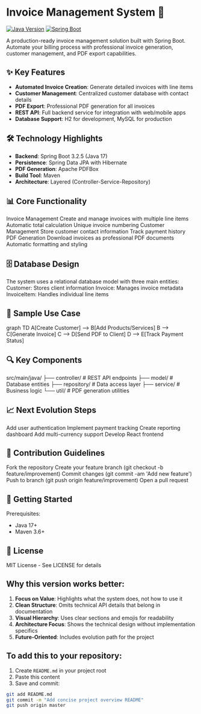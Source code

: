 # Invoice Management System 🧾

[![Java Version](https://img.shields.io/badge/Java-17-blue.svg)](https://openjdk.org/)
[![Spring Boot](https://img.shields.io/badge/Spring_Boot-3.2.5-brightgreen.svg)](https://spring.io/projects/spring-boot)

A production-ready invoice management solution built with Spring Boot. Automate your billing process with professional invoice generation, customer management, and PDF export capabilities.

## ✨ Key Features
- **Automated Invoice Creation**: Generate detailed invoices with line items
- **Customer Management**: Centralized customer database with contact details
- **PDF Export**: Professional PDF generation for all invoices
- **REST API**: Full backend service for integration with web/mobile apps
- **Database Support**: H2 for development, MySQL for production

## 🛠️ Technology Highlights
- **Backend**: Spring Boot 3.2.5 (Java 17)
- **Persistence**: Spring Data JPA with Hibernate
- **PDF Generation**: Apache PDFBox
- **Build Tool**: Maven
- **Architecture**: Layered (Controller-Service-Repository)

## 📊 Core Functionality
Invoice Management
Create and manage invoices with multiple line items
Automatic total calculation
Unique invoice numbering
Customer Management
Store customer contact information
Track payment history
PDF Generation
Download invoices as professional PDF documents
Automatic formatting and styling

## 🗄️ Database Design
The system uses a relational database model with three main entities:
Customer: Stores client information
Invoice: Manages invoice metadata
InvoiceItem: Handles individual line items

## 📌 Sample Use Case
graph TD
    A[Create Customer] --> B[Add Products/Services]
    B --> C[Generate Invoice]
    C --> D[Send PDF to Client]
    D --> E[Track Payment Status]

## 🔍 Key Components
src/main/java/
├── controller/      # REST API endpoints
├── model/           # Database entities
├── repository/      # Data access layer
├── service/         # Business logic
└── util/            # PDF generation utilities

## 📈 Next Evolution Steps
Add user authentication
Implement payment tracking
Create reporting dashboard
Add multi-currency support
Develop React frontend

## 🤝 Contribution Guidelines
Fork the repository
Create your feature branch (git checkout -b feature/improvement)
Commit changes (git commit -am 'Add new feature')
Push to branch (git push origin feature/improvement)
Open a pull request

## 🚀 Getting Started
 Prerequisites:
- Java 17+
- Maven 3.6+

## 📄 License
MIT License - See LICENSE for details
## Why this version works better:
1. **Focus on Value**: Highlights what the system does, not how to use it
2. **Clean Structure**: Omits technical API details that belong in documentation
3. **Visual Hierarchy**: Uses clear sections and emojis for readability
4. **Architecture Focus**: Shows the technical design without implementation specifics
5. **Future-Oriented**: Includes evolution path for the project
## To add this to your repository:
1. Create `README.md` in your project root
2. Paste this content
3. Save and commit:
```bash
git add README.md
git commit -m "Add concise project overview README"
git push origin master


